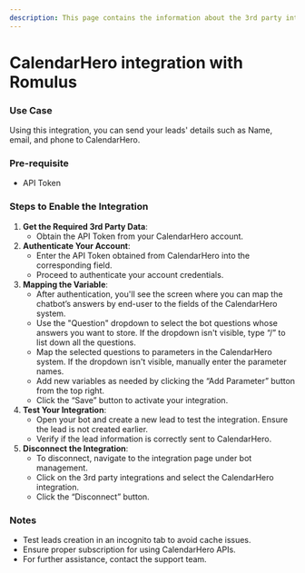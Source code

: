 ```yaml
---
description: This page contains the information about the 3rd party integrations.
---
```


# CalendarHero integration with Romulus

### Use Case

Using this integration, you can send your leads' details such as Name, email, and phone to CalendarHero.

### Pre-requisite

* API Token

### Steps to Enable the Integration

1. **Get the Required 3rd Party Data**:
   * Obtain the API Token from your CalendarHero account.
2. **Authenticate Your Account**:
   * Enter the API Token obtained from CalendarHero into the corresponding field.
   * Proceed to authenticate your account credentials.
3. **Mapping the Variable**:
   * After authentication, you'll see the screen where you can map the chatbot’s answers by end-user to the fields of the CalendarHero system.
   * Use the "Question" dropdown to select the bot questions whose answers you want to store. If the dropdown isn't visible, type “/” to list down all the questions.
   * Map the selected questions to parameters in the CalendarHero system. If the dropdown isn't visible, manually enter the parameter names.
   * Add new variables as needed by clicking the “Add Parameter” button from the top right.
   * Click the “Save” button to activate your integration.
4. **Test Your Integration**:
   * Open your bot and create a new lead to test the integration. Ensure the lead is not created earlier.
   * Verify if the lead information is correctly sent to CalendarHero.
5. **Disconnect the Integration**:
   * To disconnect, navigate to the integration page under bot management.
   * Click on the 3rd party integrations and select the CalendarHero integration.
   * Click the “Disconnect” button.

### Notes

* Test leads creation in an incognito tab to avoid cache issues.
* Ensure proper subscription for using CalendarHero APIs.
* For further assistance, contact the support team.
